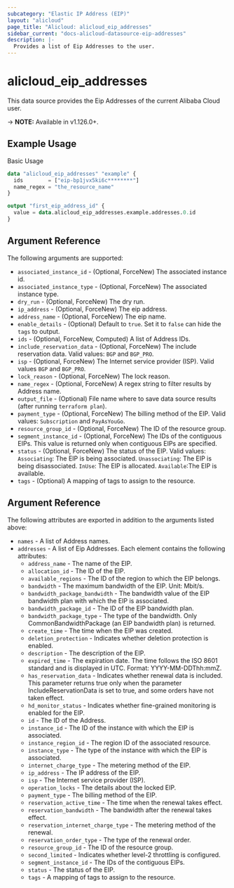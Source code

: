 ```yaml
---
subcategory: "Elastic IP Address (EIP)"
layout: "alicloud"
page_title: "Alicloud: alicloud_eip_addresses"
sidebar_current: "docs-alicloud-datasource-eip-addresses"
description: |-
  Provides a list of Eip Addresses to the user.
---
```


# alicloud\_eip\_addresses

This data source provides the Eip Addresses of the current Alibaba Cloud user.

-> **NOTE:** Available in v1.126.0+.

## Example Usage

Basic Usage

```terraform
data "alicloud_eip_addresses" "example" {
  ids        = ["eip-bp1jvx5ki6c********"]
  name_regex = "the_resource_name"
}

output "first_eip_address_id" {
  value = data.alicloud_eip_addresses.example.addresses.0.id
}
```

## Argument Reference

The following arguments are supported:

* `associated_instance_id` - (Optional, ForceNew) The associated instance id.
* `associated_instance_type` - (Optional, ForceNew) The associated instance type.
* `dry_run` - (Optional, ForceNew) The dry run.
* `ip_address` - (Optional, ForceNew) The eip address.
* `address_name` - (Optional, ForceNew) The eip name.
* `enable_details` - (Optional) Default to `true`. Set it to `false` can hide the `tags` to output.
* `ids` - (Optional, ForceNew, Computed)  A list of Address IDs.
* `include_reservation_data` - (Optional, ForceNew) The include reservation data. Valid values: `BGP` and `BGP_PRO`. 
* `isp` - (Optional, ForceNew) The Internet service provider (ISP). Valid values `BGP` and `BGP_PRO`.
* `lock_reason` - (Optional, ForceNew) The lock reason.
* `name_regex` - (Optional, ForceNew) A regex string to filter results by Address name.
* `output_file` - (Optional) File name where to save data source results (after running `terraform plan`).
* `payment_type` - (Optional, ForceNew) The billing method of the EIP. Valid values: `Subscription` and `PayAsYouGo`. 
* `resource_group_id` - (Optional, ForceNew) The ID of the resource group.
* `segment_instance_id` - (Optional, ForceNew) The IDs of the contiguous EIPs.  This value is returned only when contiguous EIPs are specified.
* `status` - (Optional, ForceNew) The status of the EIP. Valid values:  `Associating`: The EIP is being associated. `Unassociating`: The EIP is being disassociated. `InUse`: The EIP is allocated. `Available`:The EIP is available.
* `tags` - (Optional) A mapping of tags to assign to the resource.

## Argument Reference

The following attributes are exported in addition to the arguments listed above:

* `names` - A list of Address names.
* `addresses` - A list of Eip Addresses. Each element contains the following attributes:
	* `address_name` - The name of the EIP.
	* `allocation_id` - The ID of the EIP.
	* `available_regions` - The ID of the region to which the EIP belongs.
	* `bandwidth` - The maximum bandwidth of the EIP. Unit: Mbit/s.
	* `bandwidth_package_bandwidth` - The bandwidth value of the EIP bandwidth plan with which the EIP is associated.
	* `bandwidth_package_id` - The ID of the EIP bandwidth plan.
	* `bandwidth_package_type` - The type of the bandwidth. Only CommonBandwidthPackage (an EIP bandwidth plan) is returned.
	* `create_time` - The time when the EIP was created.
	* `deletion_protection` - Indicates whether deletion protection is enabled.
	* `description` - The description of the EIP.
	* `expired_time` - The expiration date. The time follows the ISO 8601 standard and is displayed in UTC. Format: YYYY-MM-DDThh:mmZ.
	* `has_reservation_data` - Indicates whether renewal data is included. This parameter returns true only when the parameter IncludeReservationData is set to true, and some orders have not taken effect.
	* `hd_monitor_status` - Indicates whether fine-grained monitoring is enabled for the EIP.
	* `id` - The ID of the Address.
	* `instance_id` - The ID of the instance with which the EIP is associated.
	* `instance_region_id` - The region ID of the associated resource.
	* `instance_type` - The type of the instance with which the EIP is associated.
	* `internet_charge_type` - The metering method of the EIP.
	* `ip_address` - The IP address of the EIP.
	* `isp` - The Internet service provider (ISP).
	* `operation_locks` - The details about the locked EIP.
	* `payment_type` - The billing method of the EIP.
	* `reservation_active_time` - The time when the renewal takes effect.
	* `reservation_bandwidth` - The bandwidth after the renewal takes effect.
	* `reservation_internet_charge_type` - The metering method of the renewal. 
	* `reservation_order_type` - The type of the renewal order. 
	* `resource_group_id` - The ID of the resource group.
	* `second_limited` - Indicates whether level-2 throttling is configured.
	* `segment_instance_id` - The IDs of the contiguous EIPs.  
	* `status` - The status of the EIP. 
	* `tags` - A mapping of tags to assign to the resource.
